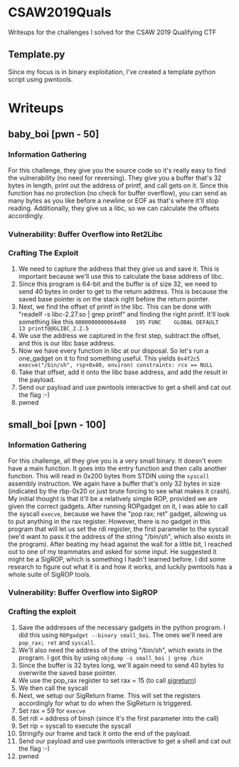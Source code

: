 # CSAW2019Quals
Writeups for the challenges I solved for the CSAW 2019 Qualifying CTF

## Template.py
Since my focus is in binary exploitation, I've created a template python script using pwntools.

# Writeups

## baby_boi [pwn - 50]

### Information Gathering
For this challenge, they give you the source code so it's really easy to find the vulnerability (no need for reversing).
They give you a buffer that's 32 bytes in length, print out the address of printf, and call gets on it. 
Since this function has no protection (no check for buffer overflow), you can send as many bytes as you 
like before a newline or EOF as that's where it'll stop reading. Additionally, they give us a libc, so we can calculate
the offsets accordingly.

### Vulnerability: Buffer Overflow into Ret2Libc

### Crafting The Exploit
1. We need to capture the address that they give us and save it. This is important because we'll use this to calculate
the base address of libc.
2. Since this program is 64-bit and the buffer is of size 32, we need to send 40 bytes in order to get to the return address.
This is because the saved base pointer is on the stack right before the return pointer.
3. Next, we find the offset of printf in the libc. This can be done with "readelf -s libc-2.27.so | grep printf" and finding 
the right printf. It'll look something like this `0000000000064e80   195 FUNC    GLOBAL DEFAULT   13 printf@@GLIBC_2.2.5`
4. We use the address we captured in the first step, subtract the offset, and this is our libc base address.
5. Now we have every function in libc at our disposal. So let's run a one_gadget on it to find something useful. This yields `0x4f2c5 execve("/bin/sh", rsp+0x40, environ)
constraints:
  rcx == NULL` 
6. Take that offset, add it onto the libc base address, and add the result in the payload.
7. Send our payload and use pwntools interactive to get a shell and cat out the flag :-)
8. pwned


## small_boi [pwn - 100]

### Information Gathering
For this challenge, all they give you is a very small binary. It doesn't even have a main function. It goes into the entry function
and then calls another function. This will read in 0x200 bytes from STDIN using the `syscall` assembly instruction. We again have a buffer
that's only 32 bytes in size (indicated by the rbp-0x20 or just brute forcing to see what makes it crash). My initial thought is
that it'll be a relatively simple ROP, provided we are given the correct gadgets. After running ROPgadget on it, I was able to call the syscall
`execve`, because we have the "pop rax; ret" gadget, allowing us to put anything in the rax register. However, there is no gadget in
this program that will let us set the rdi register, the first parameter to the syscall (we'd want to pass it the address of the string "/bin/sh",
which also exists in the program). After beating my head against the wall for a little bit, I reached out to one of my teammates and asked for 
some input. He suggested it might be a SigROP, which is something I hadn't learned before. I did some research to figure out what it is and
how it works, and luckily pwntools has a whole suite of SigROP tools.

### Vulnerability: Buffer Overflow into SigROP

### Crafting the exploit
1. Save the addresses of the necessary gadgets in the python program. I did this using `ROPgadget --binary small_boi`.
The ones we'll need are `pop_rax; ret` and `syscall`.
2. We'll also need the address of the string "/bin/sh", which exists in the program. I got this by using `objdump -s small_boi | grep /bin`
3. Since the buffer is 32 bytes long, we'll again need to send 40 bytes to overwrite the saved base pointer.
4. We use the pop_rax register to set rax = 15 (to call [sigreturn](https://blog.rchapman.org/posts/Linux_System_Call_Table_for_x86_64/))
5. We then call the syscall
6. Next, we setup our SigReturn frame. This will set the registers accordingly for what to do when the SigReturn is triggered.
7. Set rax = 59 for `execve`
8. Set rdi = address of binsh (since it's the first parameter into the call)
9. Set rip = syscall to execute the syscall
10. Stringify our frame and tack it onto the end of the payload.
11. Send our payload and use pwntools interactive to get a shell and cat out the flag :-)
12. pwned
